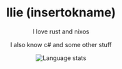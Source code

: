<div align="center">
  
# Ilie (insertokname)

I love rust and nixos

I also know c# and some other stuff

  <img align="center" src="https://github-readme-stats.vercel.app/api/top-langs?username=insertokname&show_icons=true&locale=en&layout=compact&theme=dark&bg_color=00000000" alt="Language stats" />
</div>
